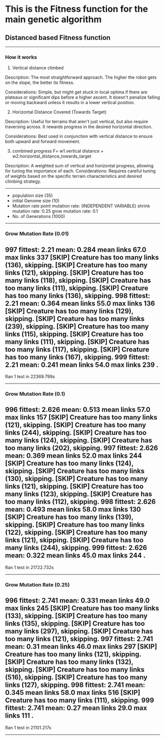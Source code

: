 # This is the Fitness function for the main genetic algorithm 

## Distanced based Fitness function 

------------------------------------------------------------------------
### How it works

1) Vertical distance climbed 

Description: The most straightforward approach. The higher the robot gets on the slope, the better its fitness.

Considerations: Simple, but might get stuck in local optima if there are plateaus or significant dips before a higher ascent. It doesn't penalize falling or moving backward unless it results in a lower vertical position.

2) Horizontal Distance Covered (Towards Target)

Description: Useful for terrains that aren't just vertical, but also require traversing across. It rewards progress in the desired horizontal direction.

Considerations: Best used in conjunction with vertical distance to ensure both upward and forward movement.

3) combined progress
F= w1.vertical distance + w2.horizontal_distance_towards_target

Description: A weighted sum of vertical and horizontal progress, allowing for tuning the importance of each.
Considerations: Requires careful tuning of weights based on the specific terrain characteristics and desired climbing strategy.

------------------------------------------------------------------------

<!-- Settings -->
- population size (35)
- initial Genome size (10)
- Mutation rate 
    point mutation rate: (INDEPENDENT VARIABLE)
    shrink mutation rate: 0.25
    grow mutation rate: 0.1
- No. of Generations (1000)

------------------------------------------------------------------------

### Grow Mutation Rate (0.01)
<!-- Result -->
997 fittest: 2.21 mean: 0.284 mean links 67.0 max links 337
[SKIP] Creature has too many links (136), skipping.
[SKIP] Creature has too many links (121), skipping.
[SKIP] Creature has too many links (118), skipping.
[SKIP] Creature has too many links (111), skipping.
[SKIP] Creature has too many links (136), skipping.
998 fittest: 2.21 mean: 0.364 mean links 55.0 max links 136
[SKIP] Creature has too many links (129), skipping.
[SKIP] Creature has too many links (239), skipping.
[SKIP] Creature has too many links (115), skipping.
[SKIP] Creature has too many links (111), skipping.
[SKIP] Creature has too many links (117), skipping.
[SKIP] Creature has too many links (167), skipping.
999 fittest: 2.21 mean: 0.241 mean links 54.0 max links 239
.
----------------------------------------------------------------------
Ran 1 test in 22369.799s


------------------------------------------------------------------------

### Grow Mutation Rate (0.1)
<!-- Result -->
996 fittest: 2.626 mean: 0.513 mean links 57.0 max links 157
[SKIP] Creature has too many links (121), skipping.
[SKIP] Creature has too many links (244), skipping.
[SKIP] Creature has too many links (124), skipping.
[SKIP] Creature has too many links (202), skipping.
997 fittest: 2.626 mean: 0.369 mean links 52.0 max links 244
[SKIP] Creature has too many links (124), skipping.
[SKIP] Creature has too many links (130), skipping.
[SKIP] Creature has too many links (121), skipping.
[SKIP] Creature has too many links (123), skipping.
[SKIP] Creature has too many links (112), skipping.
998 fittest: 2.626 mean: 0.493 mean links 58.0 max links 130
[SKIP] Creature has too many links (139), skipping.
[SKIP] Creature has too many links (122), skipping.
[SKIP] Creature has too many links (121), skipping.
[SKIP] Creature has too many links (244), skipping.
999 fittest: 2.626 mean: 0.322 mean links 45.0 max links 244
.
----------------------------------------------------------------------
Ran 1 test in 21722.732s

------------------------------------------------------------------------

### Grow Mutation Rate (0.25)
<!-- Result -->
996 fittest: 2.741 mean: 0.331 mean links 49.0 max links 245
[SKIP] Creature has too many links (133), skipping.
[SKIP] Creature has too many links (135), skipping.
[SKIP] Creature has too many links (297), skipping.
[SKIP] Creature has too many links (121), skipping.
997 fittest: 2.741 mean: 0.31 mean links 46.0 max links 297
[SKIP] Creature has too many links (121), skipping.
[SKIP] Creature has too many links (132), skipping.
[SKIP] Creature has too many links (516), skipping.
[SKIP] Creature has too many links (127), skipping.
998 fittest: 2.741 mean: 0.345 mean links 58.0 max links 516
[SKIP] Creature has too many links (111), skipping.
999 fittest: 2.741 mean: 0.27 mean links 29.0 max links 111
.
----------------------------------------------------------------------
Ran 1 test in 21101.217s


------------------------------------------------------------------------

